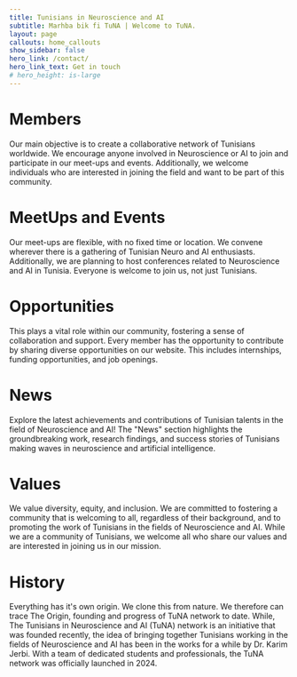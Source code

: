 ```yaml
---
title: Tunisians in Neuroscience and AI
subtitle: Marhba bik fi TuNA | Welcome to TuNA.
layout: page
callouts: home_callouts
show_sidebar: false
hero_link: /contact/
hero_link_text: Get in touch
# hero_height: is-large
---
```

# Members
Our main objective is to create a collaborative network of Tunisians worldwide. We encourage anyone involved in Neuroscience or AI to join and participate in our meet-ups and events. Additionally, we welcome individuals who are interested in joining the field and want to be part of this community.

# MeetUps and Events
Our meet-ups are flexible, with no fixed time or location. We convene wherever there is a gathering of Tunisian Neuro and AI enthusiasts. Additionally, we are planning to host conferences related to Neuroscience and AI in Tunisia. Everyone is welcome to join us, not just Tunisians.

# Opportunities 
This plays a vital role within our community, fostering a sense of collaboration and support. Every member has the opportunity to contribute by sharing diverse opportunities on our website. This includes internships, funding opportunities, and job openings.

# News
Explore the latest achievements and contributions of Tunisian talents in the field of Neuroscience and AI! The "News" section highlights the groundbreaking work, research findings, and success stories of Tunisians making waves in neuroscience and artificial intelligence.

# Values
We value diversity, equity, and inclusion. We are committed to fostering a community that is welcoming to all, regardless of their background, and to promoting the work of Tunisians in the fields of Neuroscience and AI.
While we are a community of Tunisians, we welcome all who share our values and are interested in joining us in our mission.

# History 
Everything has it's own origin. We clone this from nature. We therefore can trace The Origin, founding and progress of TuNA network to date. While, The Tunisians in Neuroscience and AI (TuNA) network is an initiative that was founded recently, the idea of bringing together Tunisians working in the fields of Neuroscience and AI has been in the works for a while by Dr. Karim Jerbi. With a team of dedicated students and professionals, the TuNA network was officially launched in 2024.
